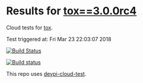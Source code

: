 # Results for [tox==3.0.0rc4](https://m.devpi.net/obestwalter/dev/tox/3.0.0rc4)

Cloud tests for [tox](https://github.com/tox-dev/tox).

Test triggered at: Fri Mar 23 22:03:07 2018

[![Build Status](https://travis-ci.org/tox-dev/devpi-cloud-test-tox.svg?branch=master)](https://travis-ci.org/tox-dev/devpi-cloud-test-tox)

[![Build status](https://ci.appveyor.com/api/projects/status/98yyno2u5fpnds4l/branch/master?svg=true)](https://ci.appveyor.com/project/obestwalter/devpi-cloud-test-tox/branch/master)

This repo uses [devpi-cloud-test](https://github.com/obestwalter/devpi-cloud-test).
